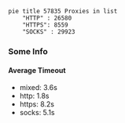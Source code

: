 
```mermaid
pie title 57835 Proxies in list
    "HTTP" : 26580
    "HTTPS": 8559
    "SOCKS" : 29923
```

### Some Info
#### Average Timeout

- mixed: 3.6s
- http: 1.8s
- https: 8.2s
- socks: 5.1s